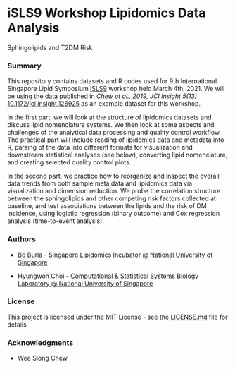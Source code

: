 
# iSLS9 Workshop Lipidomics Data Analysis 
Sphingolipids and T2DM Risk

### Summary

This repository contains datasets and R codes used for 9th International Singapore Lipid Symposium  [iSLS9](https://sling.sg/news-events/isls/) workshop held March 4th, 2021. We will be using the data published in *Chew et al., 2019, JCI Insight 5(13)* [10.1172/jci.insight.126925](https://doi.org/10.1172/jci.insight.126925) as an example dataset for this workshop.

In the first part, we will look at the structure of lipidomics datasets and discuss lipid nomenclature systems.  We then look at some aspects and challenges of the analytical data processing and quality control workflow. The practical part will include reading of lipidomics data and metadata into R, parsing of the data into different formats for visualization and downstream statistical analyses (see below), converting lipid nomenclature,  and creating selected quality control plots.  

In the second part, we practice how to reorganize and inspect the overall data trends from both sample meta data and lipidomics data via visualization and dimension reduction. We probe the correlation structure between the sphingolipids and other competing risk factors collected at baseline, and test associations between the lipids and the risk of DM incidence, using logistic regression (binary outcome) and Cox regression analysis (time-to-event analysis).  

### Authors

* Bo Burla - [Singapore Lipidomics Incubator @ National University of Singapore](https://sling.sg)

* Hyungwon Choi - [Computational & Statistical Systems Biology Laboratory @ National University of Singapore](https://www.cssblab.org)

### License

This project is licensed under the MIT License - see the [LICENSE.md](LICENSE.md) file for details

### Acknowledgments

* Wee Siong Chew

